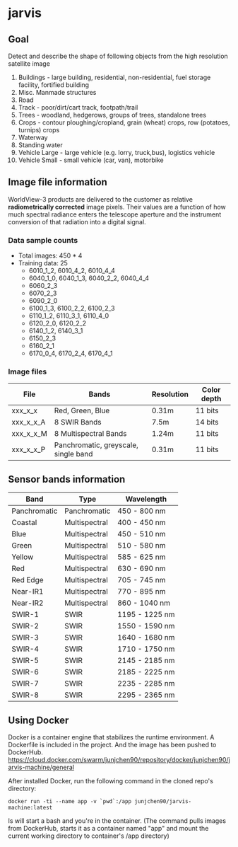 # jarvis

## Goal

Detect and describe the shape of following objects from the high resolution satellite image

1. Buildings - large building, residential, non-residential, fuel storage facility, fortified building
2. Misc. Manmade structures 
3. Road 
4. Track - poor/dirt/cart track, footpath/trail
5. Trees - woodland, hedgerows, groups of trees, standalone trees
6. Crops - contour ploughing/cropland, grain (wheat) crops, row (potatoes, turnips) crops
7. Waterway 
8. Standing water
9. Vehicle Large - large vehicle (e.g. lorry, truck,bus), logistics vehicle
10. Vehicle Small - small vehicle (car, van), motorbike

## Image file information

WorldView-3 products are delivered to the customer as relative **radiometrically corrected** image pixels. Their values are a
function of how much spectral radiance enters the telescope aperture and the instrument conversion of that radiation into a
digital signal. 

### Data sample counts

* Total images: 450 * 4
* Training data: 25
    * 6010_1_2, 6010_4_2, 6010_4_4
    * 6040_1_0, 6040_1_3, 6040_2_2, 6040_4_4
    * 6060_2_3
    * 6070_2_3
    * 6090_2_0
    * 6100_1_3, 6100_2_2, 6100_2_3
    * 6110_1_2, 6110_3_1, 6110_4_0
    * 6120_2_0, 6120_2_2
    * 6140_1_2, 6140_3_1
    * 6150_2_3
    * 6160_2_1
    * 6170_0_4, 6170_2_4, 6170_4_1

### Image files

| File | Bands | Resolution | Color depth |
| --- | --- | --- | --- |
| xxx_x_x | Red, Green, Blue | 0.31m | 11 bits |
| xxx_x_x_A | 8 SWIR Bands | 7.5m | 14 bits |
| xxx_x_x_M | 8 Multispectral Bands | 1.24m | 11 bits |
| xxx_x_x_P | Panchromatic, greyscale, single band | 0.31m | 11 bits |

## Sensor bands information

| Band | Type | Wavelength |
| --- | --- | --- |
| Panchromatic | Panchromatic | 450 - 800 nm |
| Coastal | Multispectral | 400 - 450 nm |
| Blue | Multispectral | 450 - 510 nm |
| Green | Multispectral | 510 - 580 nm |
| Yellow | Multispectral | 585 - 625 nm |
| Red | Multispectral | 630 - 690 nm |
| Red Edge | Multispectral | 705 - 745 nm |
| Near-IR1 | Multispectral | 770 - 895 nm |
| Near-IR2 | Multispectral | 860 - 1040 nm |
| SWIR-1 | SWIR | 1195 - 1225 nm |
| SWIR-2 | SWIR | 1550 - 1590 nm |
| SWIR-3 | SWIR | 1640 - 1680 nm |
| SWIR-4 | SWIR | 1710 - 1750 nm |
| SWIR-5 | SWIR | 2145 - 2185 nm |
| SWIR-6 | SWIR | 2185 - 2225 nm |
| SWIR-7 | SWIR | 2235 - 2285 nm |
| SWIR-8 | SWIR | 2295 - 2365 nm |

## Using Docker

Docker is a container engine that stabilizes the runtime environment. A Dockerfile is included in the project. And the image has been pushed to DockerHub. https://cloud.docker.com/swarm/junjchen90/repository/docker/junjchen90/jarvis-machine/general 

After installed Docker, run the following command in the cloned repo's directory:

```
docker run -ti --name app -v `pwd`:/app junjchen90/jarvis-machine:latest
```

Is will start a bash and you're in the container. (The command pulls images from DockerHub, starts it as a container named "app" and mount the current working directory to container's /app directory)
